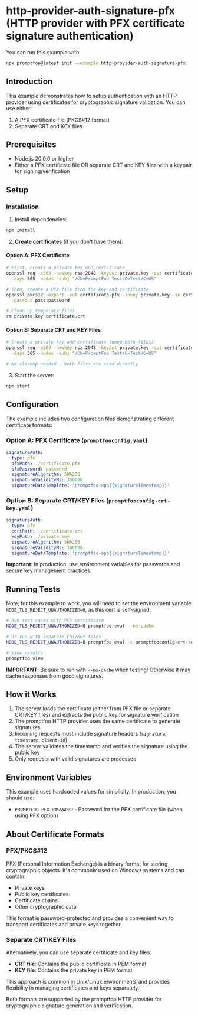 # http-provider-auth-signature-pfx (HTTP provider with PFX certificate signature authentication)

You can run this example with:

```bash
npx promptfoo@latest init --example http-provider-auth-signature-pfx
```

## Introduction

This example demonstrates how to setup authentication with an HTTP provider using certificates for cryptographic signature validation. You can use either:

1. A PFX certificate file (PKCS#12 format)
2. Separate CRT and KEY files

## Prerequisites

- Node.js 20.0.0 or higher
- Either a PFX certificate file OR separate CRT and KEY files with a keypair for signing/verification

## Setup

### Installation

1. Install dependencies:

```bash
npm install
```

2. **Create certificates** (if you don't have them):

#### Option A: PFX Certificate

```bash
# First, create a private key and certificate
openssl req -x509 -newkey rsa:2048 -keyout private.key -out certificate.crt \
  -days 365 -nodes -subj "/CN=PromptFoo Test/O=Test/C=US"

# Then, create a PFX file from the key and certificate
openssl pkcs12 -export -out certificate.pfx -inkey private.key -in certificate.crt \
  -passout pass:password

# Clean up temporary files
rm private.key certificate.crt
```

#### Option B: Separate CRT and KEY Files

```bash
# Create a private key and certificate (keep both files)
openssl req -x509 -newkey rsa:2048 -keyout private.key -out certificate.crt \
  -days 365 -nodes -subj "/CN=PromptFoo Test/O=Test/C=US"

# No cleanup needed - both files are used directly
```

3. Start the server:

```bash
npm start
```

## Configuration

The example includes two configuration files demonstrating different certificate formats:

### Option A: PFX Certificate (`promptfooconfig.yaml`)

```yaml
signatureAuth:
  type: pfx
  pfxPath: ./certificate.pfx
  pfxPassword: password
  signatureAlgorithm: SHA256
  signatureValidityMs: 300000
  signatureDataTemplate: 'promptfoo-app{{signatureTimestamp}}'
```

### Option B: Separate CRT/KEY Files (`promptfooconfig-crt-key.yaml`)

```yaml
signatureAuth:
  type: pfx
  certPath: ./certificate.crt
  keyPath: ./private.key
  signatureAlgorithm: SHA256
  signatureValidityMs: 300000
  signatureDataTemplate: 'promptfoo-app{{signatureTimestamp}}'
```

**Important**: In production, use environment variables for passwords and secure key management practices.

## Running Tests

Note, for this example to work, you will need to set the environment variable `NODE_TLS_REJECT_UNAUTHORIZED=0`, as this cert is self-signed.

```bash
# Run test cases with PFX certificate
NODE_TLS_REJECT_UNAUTHORIZED=0 promptfoo eval --no-cache

# Or run with separate CRT/KEY files
NODE_TLS_REJECT_UNAUTHORIZED=0 promptfoo eval -c promptfooconfig-crt-key.yaml --no-cache

# View results
promptfoo view
```

**IMPORTANT**: Be sure to run with `--no-cache` when testing! Otherwise it may cache responses from good signatures.

## How it Works

1. The server loads the certificate (either from PFX file or separate CRT/KEY files) and extracts the public key for signature verification
2. The promptfoo HTTP provider uses the same certificate to generate signatures
3. Incoming requests must include signature headers (`signature`, `timestamp`, `client-id`)
4. The server validates the timestamp and verifies the signature using the public key
5. Only requests with valid signatures are processed

## Environment Variables

This example uses hardcoded values for simplicity. In production, you should use:

- `PROMPTFOO_PFX_PASSWORD` - Password for the PFX certificate file (when using PFX option)

## About Certificate Formats

### PFX/PKCS#12

PFX (Personal Information Exchange) is a binary format for storing cryptographic objects. It's commonly used on Windows systems and can contain:

- Private keys
- Public key certificates
- Certificate chains
- Other cryptographic data

This format is password-protected and provides a convenient way to transport certificates and private keys together.

### Separate CRT/KEY Files

Alternatively, you can use separate certificate and key files:

- **CRT file**: Contains the public certificate in PEM format
- **KEY file**: Contains the private key in PEM format

This approach is common in Unix/Linux environments and provides flexibility in managing certificates and keys separately.

Both formats are supported by the promptfoo HTTP provider for cryptographic signature generation and verification.
